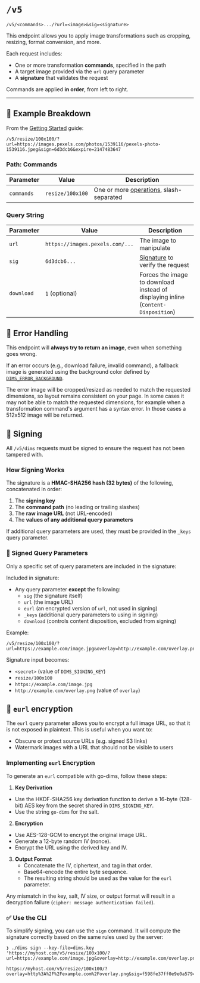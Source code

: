 # `/v5`

```
/v5/<commands>.../?url=<image>&sig=<signature>
```

This endpoint allows you to apply image transformations such as cropping, resizing, format conversion, and more.

Each request includes:
- One or more transformation **commands**, specified in the path
- A target image provided via the `url` query parameter
- A **signature** that validates the request

Commands are applied **in order**, from left to right.

---

## 🧩 Example Breakdown

From the [Getting Started](../installation.md) guide:

```
/v5/resize/100x100/?url=https://images.pexels.com/photos/1539116/pexels-photo-1539116.jpeg&sign=6d3dcb6&expire=2147483647
```

### Path: Commands

| Parameter   | Value             | Description                                              |
|-------------|-------------------|----------------------------------------------------------|
| `commands`  | `resize/100x100`  | One or more [operations](../operations), slash-separated |

### Query String

| Parameter  | Value                           | Description                                                                       |
|------------|---------------------------------|-----------------------------------------------------------------------------------|
| `url`      | `https://images.pexels.com/...` | The image to manipulate                                                           |
| `sig`      | `6d3dcb6...`                    | [Signature](../configuration/signing) to verify the request                       |
| `download` | `1` (optional)                  | Forces the image to download instead of displaying inline (`Content-Disposition`) |

## 🛑 Error Handling

This endpoint will **always try to return an image**, even when something goes wrong.

If an error occurs (e.g., download failure, invalid command), a fallback image is generated using
the background color defined by
[`DIMS_ERROR_BACKGROUND`](../configuration/general.md#dims_error_background).

The error image will be cropped/resized as needed to match the requested dimensions, so layout
remains consistent on your page. In some cases it may not be able to match the requested dimensions,
for example when a transformation command's argument has a syntax error. In those cases a 512x512
image will be returned.

## 🔐 Signing

All `/v5/dims` requests must be signed to ensure the request has not been tampered with.

### How Signing Works

The signature is a **HMAC-SHA256 hash (32 bytes)** of the following, concatenated in order:

1. The **signing key**
2. The **command path** (no leading or trailing slashes)
3. The **raw image URL** (not URL-encoded)
4. The **values of any additional query parameters**

If additional query parameters are used, they must be provided in the `_keys` query parameter.

### 🧾 Signed Query Parameters

Only a specific set of query parameters are included in the signature:

Included in signature:
- Any query parameter **except** the following:
    - `sig` (the signature itself)
    - `url` (the image URL)
    - `eurl` (an encrypted version of `url`, not used in signing)
    - `_keys` (additional query parameters to using in signing)
    - `download` (controls content disposition, excluded from signing)

Example:
```
/v5/resize/100x100/?url=https://example.com/image.jpg&overlay=http://example.com/overlay.png
```

Signature input becomes:
- `<secret>` (value of `DIMS_SIGNING_KEY`)
- `resize/100x100`
- `https://example.com/image.jpg`
- `http://example.com/overlay.png` (value of `overlay`)

## 🔐 `eurl` encryption

The `eurl` query parameter allows you to encrypt a full image URL, so that it is not exposed in
plaintext. This is useful when you want to:

- Obscure or protect source URLs (e.g. signed S3 links)
- Watermark images with a URL that should not be visible to users

### Implementing `eurl` Encryption

To generate an `eurl` compatible with go-dims, follow these steps:

1. **Key Derivation**  
  - Use the HKDF-SHA256 key derivation function to derive a 16-byte (128-bit) AES key from the secret shared in `DIMS_SIGNING_KEY`.
  - Use the string `go-dims` for the salt.

2. **Encryption**  
  - Use AES-128-GCM to encrypt the original image URL.
  - Generate a 12-byte random IV (nonce).
  - Encrypt the URL using the derived key and IV.

3. **Output Format**  
   - Concatenate the IV, ciphertext, and tag in that order.
   - Base64-encode the entire byte sequence. 
   - The resulting string should be used as the value for the `eurl` parameter.

Any mismatch in the key, salt, IV size, or output format will result in a decryption failure (`cipher: message authentication failed`).

### ✅ Use the CLI

To simplify signing, you can use the `sign` command. It will compute the signature correctly based
on the same rules used by the server:

``` 
❯ ./dims sign --key-file=dims.key 'https://myhost.com/v5/resize/100x100/?url=https://example.com/image.jpg&overlay=http://example.com/overlay.png'

https://myhost.com/v5/resize/100x100/?overlay=http%3A%2F%2Fexample.com%2Foverlay.png&sig=f598fe37ff0e9e0a5794504f779f76ca0ce5596518b65850900d2c3247e12dce&url=https%3A%2F%2Fexample.com%2Fimage.jpg
```